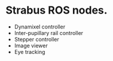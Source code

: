 # Strabus ROS nodes.

* Dynamixel controller
* Inter-pupillary rail controller
* Stepper controller
* Image viewer
* Eye tracking
